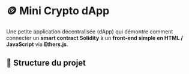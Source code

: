 # 🪙 Mini Crypto dApp

Une petite application décentralisée (dApp) qui démontre comment connecter un **smart contract Solidity** à un **front-end simple en HTML / JavaScript** via **Ethers.js**.

## 📂 Structure du projet

